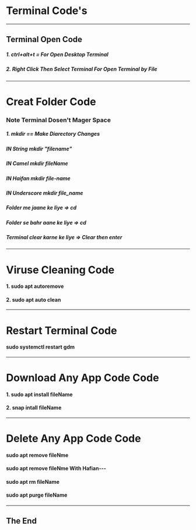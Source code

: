 <!-- Headings -->

# Terminal Code's

----

## Terminal Open Code

##### 1. ctrl+alt+t = For Open Desktop Terminal

##### 2. Right Click Then Select Terminal For Open Terminal by File

__________

# Creat Folder Code

### Note Terminal Dosen't Mager Space

##### 1. mkdir == Make Diarectory Changes

##### IN String  mkdir "filename"

##### IN Camel mkdir fileName

##### IN Haifan mkdir file-name

##### IN Underscore mkdir file_name

##### Folder me jaane ke liye => cd

##### Folder se bahr aane ke liye => cd

##### Terminal clear karne ke liye  => Clear then enter

____

# Viruse Cleaning Code

#### 1. sudo apt autoremove

#### 2. sudo apt auto clean

-----

# Restart Terminal Code

#### sudo systemctl restart gdm

-----

# Download Any App Code  Code

#### 1. sudo apt install fileName

#### 2. snap intall fileName

----

# Delete Any App Code  Code

#### sudo apt remove fileNme

#### sudo apt remove fileNme With Hafian---

#### sudo apt rm fileName

#### sudo apt purge fileName

####

---

## The End
